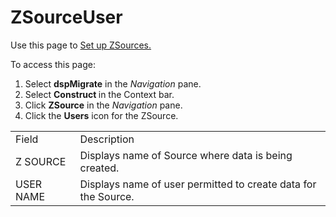 # ZSourceUser

<div class="use">

Use this page to [Set up ZSources.](../Config/Set_up_ZSources.htm)

</div>

To access this page:

1.  Select **dspMigrate** in the *Navigation* pane.
2.  Select <span style="font-weight: bold;">Construct </span>in the
    Context bar.
3.  Click <span style="font-weight: bold;">ZSource</span> in the
    <span style="font-style: italic;">Navigation</span> pane.
4.  Click the <span style="font-weight: bold;">Users</span> icon for the
    ZSource.

|           |                                                                |
| --------- | -------------------------------------------------------------- |
| Field     | Description                                                    |
| Z SOURCE  | Displays name of Source where data is being created.           |
| USER NAME | Displays name of user permitted to create data for the Source. |
